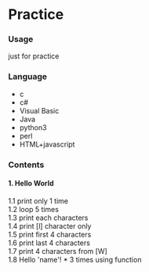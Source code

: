 # Practice

### Usage
just for practice

### Language
* c
* c#
* Visual Basic
* Java
* python3
* perl
* HTML+javascript

### Contents
#### 1. Hello World
 1.1 print only 1 time  
 1.2 loop 5 times  
 1.3 print each characters  
 1.4 print [l] character only  
 1.5 print first 4 characters  
 1.6 print last 4 characters  
 1.7 print 4 characters from [W]  
 1.8 Hello 'name'! * 3 times using function  
